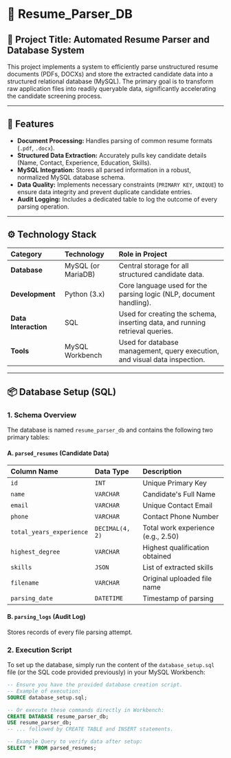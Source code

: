 # 📄 Resume_Parser_DB

## 🌟 Project Title: Automated Resume Parser and Database System

This project implements a system to efficiently parse unstructured resume documents (PDFs, DOCXs) and store the extracted candidate data into a structured relational database (MySQL). The primary goal is to transform raw application files into readily queryable data, significantly accelerating the candidate screening process.

---

## 🚀 Features

* **Document Processing:** Handles parsing of common resume formats (`.pdf`, `.docx`).
* **Structured Data Extraction:** Accurately pulls key candidate details (Name, Contact, Experience, Education, Skills).
* **MySQL Integration:** Stores all parsed information in a robust, normalized MySQL database schema.
* **Data Quality:** Implements necessary constraints (`PRIMARY KEY`, `UNIQUE`) to ensure data integrity and prevent duplicate candidate entries.
* **Audit Logging:** Includes a dedicated table to log the outcome of every parsing operation.

---

## ⚙️ Technology Stack

| Category | Technology | Role in Project |
| :--- | :--- | :--- |
| **Database** | MySQL (or MariaDB) | Central storage for all structured candidate data. |
| **Development** | Python (3.x) | Core language used for the parsing logic (NLP, document handling). |
| **Data Interaction** | SQL | Used for creating the schema, inserting data, and running retrieval queries. |
| **Tools** | MySQL Workbench | Used for database management, query execution, and visual data inspection. |

---

## 📦 Database Setup (SQL)

### 1. Schema Overview

The database is named `resume_parser_db` and contains the following two primary tables:

#### A. `parsed_resumes` (Candidate Data)

| Column Name | Data Type | Description |
| :--- | :--- | :--- |
| `id` | `INT` | Unique Primary Key |
| `name` | `VARCHAR` | Candidate's Full Name |
| `email` | `VARCHAR` | Unique Contact Email |
| `phone` | `VARCHAR` | Contact Phone Number |
| `total_years_experience` | `DECIMAL(4, 2)` | Total work experience (e.g., 2.50) |
| `highest_degree` | `VARCHAR` | Highest qualification obtained |
| `skills` | `JSON` | List of extracted skills |
| `filename` | `VARCHAR` | Original uploaded file name |
| `parsing_date` | `DATETIME` | Timestamp of parsing |

#### B. `parsing_logs` (Audit Log)

Stores records of every file parsing attempt.

### 2. Execution Script

To set up the database, simply run the content of the `database_setup.sql` file (or the SQL code provided previously) in your MySQL Workbench:

```sql
-- Ensure you have the provided database creation script.
-- Example of execution:
SOURCE database_setup.sql;

-- Or execute these commands directly in Workbench:
CREATE DATABASE resume_parser_db;
USE resume_parser_db;
-- ... followed by CREATE TABLE and INSERT statements.

-- Example Query to verify data after setup:
SELECT * FROM parsed_resumes;
